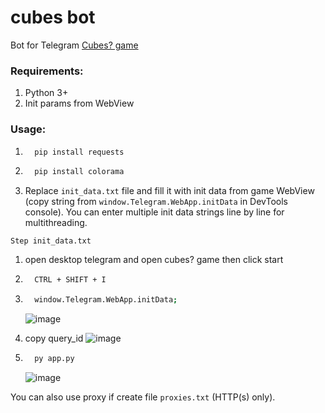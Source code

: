 # cubes bot

Bot for Telegram [Cubes? game](https://t.me/cubesonthewater_bot/Cubes?startapp=0-from-660871&startApp=0-from-660871)

### Requirements:
1. Python 3+
2. Init params from WebView

### Usage:
1. ```bash
     pip install requests
   ```
2. ```bash
     pip install colorama
   ```
3. Replace `init_data.txt` file and fill it with init data from game WebView (copy string from `window.Telegram.WebApp.initData` in DevTools console). You can enter multiple init data strings line by line for multithreading.

``Step init_data.txt``
1. open desktop telegram and open cubes? game then click start
2. ```bash
     CTRL + SHIFT + I
   ```
3. ```bash
     window.Telegram.WebApp.initData;
   ```
   ![image](https://github.com/Reykira007/cubes_bot/assets/70166715/b2fabe48-8126-4af7-8fd1-e7071deddb76)

4. copy query_id
   ![image](https://github.com/Reykira007/cubes_bot/assets/70166715/7f328950-4732-493a-9619-c94d0f75a79c)






4. ```bash
     py app.py
   ```
   ![image](https://github.com/Reykira007/cubes_bot/assets/70166715/546911cb-8677-4391-9954-8a4f04d70b1a)


You can also use proxy if create file `proxies.txt` (HTTP(s) only).

